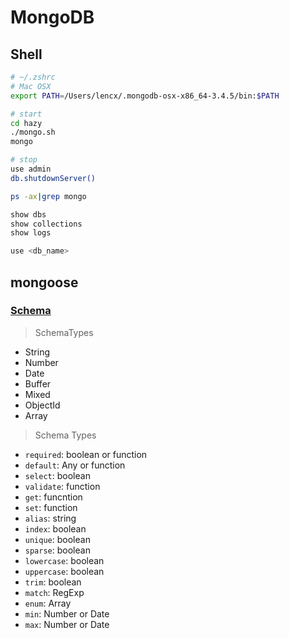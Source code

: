 # MongoDB

## Shell

```bash
# ~/.zshrc
# Mac OSX
export PATH=/Users/lencx/.mongodb-osx-x86_64-3.4.5/bin:$PATH
```

```bash
# start
cd hazy
./mongo.sh
mongo

# stop
use admin
db.shutdownServer()

ps -ax|grep mongo

show dbs
show collections
show logs

use <db_name>
```

## mongoose

### [Schema](http://mongoosejs.com/docs/schematypes.html)

> SchemaTypes

* String
* Number
* Date
* Buffer
* Mixed
* ObjectId
* Array

> Schema Types

* `required`: boolean or function
* `default`: Any or function
* `select`: boolean
* `validate`: function
* `get`: funcntion
* `set`: function
* `alias`: string
* `index`: boolean
* `unique`: boolean
* `sparse`: boolean
* `lowercase`: boolean
* `uppercase`: boolean
* `trim`: boolean
* `match`: RegExp
* `enum`: Array
* `min`: Number or Date
* `max`: Number or Date
